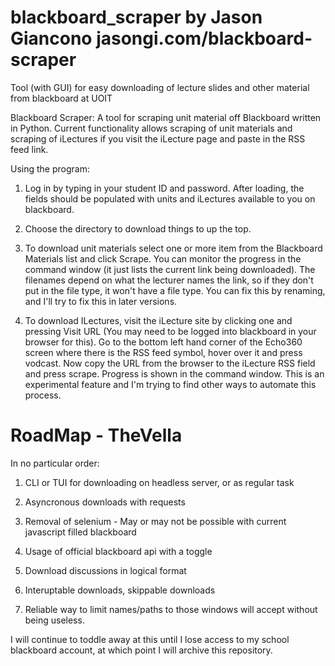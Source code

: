 blackboard_scraper
by Jason Giancono jasongi.com/blackboard-scraper
==================

Tool (with GUI) for easy downloading of lecture slides and other material from blackboard at UOIT

Blackboard Scraper: A tool for scraping unit material off Blackboard written in Python. Current functionality allows scraping of unit materials and scraping of iLectures if you visit the iLecture page and paste in the RSS feed link.

Using the program:

1) Log in by typing in your student ID and password. After loading, the fields should be populated with units and iLectures available to you on blackboard.

2) Choose the directory to download things to up the top.

3) To download unit materials select one or more item from the Blackboard Materials list and click Scrape. You can monitor the progress in the command window (it just lists the current link being downloaded). The filenames depend on what the lecturer names the link, so if they don't put in the file type, it won't have a file type. You can fix this by renaming, and I'll try to fix this in later versions.

4) To download ILectures, visit the iLecture site by clicking one and pressing Visit URL (You may need to be logged into blackboard in your browser for this). Go to the bottom left hand corner of the Echo360 screen where there is the RSS feed symbol, hover over it and press vodcast. Now copy the URL from the browser to the iLecture RSS field and press scrape. Progress is shown in the command window. This is an experimental feature and I'm trying to find other ways to automate this process.

# RoadMap - TheVella
In no particular order:

1) CLI or TUI for downloading on headless server, or as regular task

2) Asyncronous downloads with requests

3) Removal of selenium - May or may not be possible with current javascript filled blackboard

4) Usage of official blackboard api with a toggle

5) Download discussions in logical format

6) Interuptable downloads, skippable downloads

7) Reliable way to limit names/paths to those windows will accept without being useless.

I will continue to toddle away at this until I lose access to my school blackboard account, at which point I will archive this repository.
